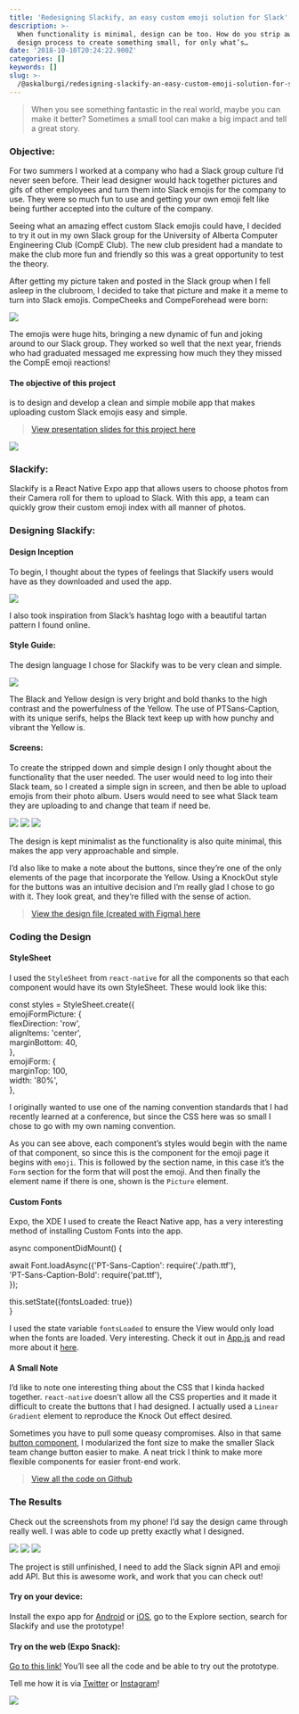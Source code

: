 ```yaml
---
title: 'Redesigning Slackify, an easy custom emoji solution for Slack'
description: >-
  When functionality is minimal, design can be too. How do you strip away the
  design process to create something small, for only what’s…
date: '2018-10-10T20:24:22.900Z'
categories: []
keywords: []
slug: >-
  /@askalburgi/redesigning-slackify-an-easy-custom-emoji-solution-for-slack-41c81b76e2be
---
```


> When you see something fantastic in the real world, maybe you can make it better? Sometimes a small tool can make a big impact and tell a great story.

### Objective:

For two summers I worked at a company who had a Slack group culture I’d never seen before. Their lead designer would hack together pictures and gifs of other employees and turn them into Slack emojis for the company to use. They were so much fun to use and getting your own emoji felt like being further accepted into the culture of the company.

Seeing what an amazing effect custom Slack emojis could have, I decided to try it out in my own Slack group for the University of Alberta Computer Engineering Club (CompE Club). The new club president had a mandate to make the club more fun and friendly so this was a great opportunity to test the theory.

After getting my picture taken and posted in the Slack group when I fell asleep in the clubroom, I decided to take that picture and make it a meme to turn into Slack emojis. CompeCheeks and CompeForehead were born:

![](https://cdn-images-1.medium.com/max/800/1*OBm4tAGYdUiVVRzfYdsW5g.png)

The emojis were huge hits, bringing a new dynamic of fun and joking around to our Slack group. They worked so well that the next year, friends who had graduated messaged me expressing how much they they missed the CompE emoji reactions!

#### **The objective of this project**

is to design and develop a clean and simple mobile app that makes uploading custom Slack emojis easy and simple.

> [View presentation slides for this project here](https://docs.google.com/presentation/d/1QYxBOJ9L7WkLSDgvlYA_QW-j0uUHDGDZWHk3M0YrZBs/edit?usp=sharing)

![](https://cdn-images-1.medium.com/max/800/1*QnJhLtTd_b5B80E2gaZdSg.jpeg)

### Slackify:

Slackify is a React Native Expo app that allows users to choose photos from their Camera roll for them to upload to Slack. With this app, a team can quickly grow their custom emoji index with all manner of photos.

### Designing Slackify:

#### Design Inception

To begin, I thought about the types of feelings that Slackify users would have as they downloaded and used the app.

![](https://cdn-images-1.medium.com/max/800/1*LUlC8xj3VzAlNA5F7CdQrw.jpeg)

I also took inspiration from Slack’s hashtag logo with a beautiful tartan pattern I found online.

#### Style Guide:

The design language I chose for Slackify was to be very clean and simple.

![](https://cdn-images-1.medium.com/max/800/1*qwYe-c1TdkRH3ncYbubhBA.jpeg)

The Black and Yellow design is very bright and bold thanks to the high contrast and the powerfulness of the Yellow. The use of PTSans-Caption, with its unique serifs, helps the Black text keep up with how punchy and vibrant the Yellow is.

#### Screens:

To create the stripped down and simple design I only thought about the functionality that the user needed. The user would need to log into their Slack team, so I created a simple sign in screen, and then be able to upload emojis from their photo album. Users would need to see what Slack team they are uploading to and change that team if need be.

![](https://cdn-images-1.medium.com/max/400/1*_euqi2hQAn4DHTpvlUlCnQ.jpeg)
![](https://cdn-images-1.medium.com/max/400/1*Ko0FjWKYEEqEqVYZjTej_g.jpeg)
![](https://cdn-images-1.medium.com/max/400/1*wVqy0a6U6WG10G6HCbM84w.jpeg)

The design is kept minimalist as the functionality is also quite minimal, this makes the app very approachable and simple.

I’d also like to make a note about the buttons, since they’re one of the only elements of the page that incorporate the Yellow. Using a KnockOut style for the buttons was an intuitive decision and I’m really glad I chose to go with it. They look great, and they’re filled with the sense of action.

> [View the design file (created with Figma) here](https://www.figma.com/file/GhJWMsF40sEEQy0M4OTAKAuj/Slackify-2018?node-id=37%3A5)

### Coding the Design

#### StyleSheet

I used the `StyleSheet` from `react-native` for all the components so that each component would have its own StyleSheet. These would look like this:

const styles = StyleSheet.create({    
    emojiFormPicture: {  
         flexDirection: 'row',  
         alignItems: 'center',  
         marginBottom: 40,  
     },  
     emojiForm: {  
         marginTop: 100,  
         width: '80%',  
     },

I originally wanted to use one of the naming convention standards that I had recently learned at a conference, but since the CSS here was so small I chose to go with my own naming convention.

As you can see above, each component’s styles would begin with the name of that component, so since this is the component for the emoji page it begins with `emoji`. This is followed by the section name, in this case it’s the `Form` section for the form that will post the emoji. And then finally the element name if there is one, shown is the `Picture` element.

#### Custom Fonts

Expo, the XDE I used to create the React Native app, has a very interesting method of installing Custom Fonts into the app.

async componentDidMount() {    

   await Font.loadAsync({'PT-Sans-Caption': require('./path.ttf'),  
                         'PT-Sans-Caption-Bold': require('pat.ttf'),  
   });

   this.setState({fontsLoaded: true})    
}

I used the state variable `fontsLoaded` to ensure the View would only load when the fonts are loaded. Very interesting. Check it out in [App.js](https://github.com/askalburgi/slackify/blob/master/App.js) and read more about it [here](https://medium.com/@piyushgupta_81472/using-custom-fonts-in-expo-the-best-way-81f0e785580c).

#### A Small Note

I’d like to note one interesting thing about the CSS that I kinda hacked together. `react-native` doesn’t allow all the CSS properties and it made it difficult to create the buttons that I had designed. I actually used a `Linear Gradient` element to reproduce the Knock Out effect desired.

<View style={styles.buttonContainer}>  
     <LinearGradient colors={\['white', 'white', 'white', YELLOW, ...  
        <Text style={{fontSize: style={{fontSize: this.props.size...   
     </LinearGradient>          
</View>

Sometimes you have to pull some queasy compromises. Also in that same [button component](https://github.com/askalburgi/slackify/blob/master/components/button.js), I modularized the font size to make the smaller Slack team change button easier to make. A neat trick I think to make more flexible components for easier front-end work.

> [View all the code on Github](https://github.com/askalburgi/slackify)

### The Results

Check out the screenshots from my phone! I’d say the design came through really well. I was able to code up pretty exactly what I designed.

![](https://cdn-images-1.medium.com/max/400/1*Enqi3NFlzp-rV550SFh3sg.png)
![](https://cdn-images-1.medium.com/max/400/1*vnbWzVSeGHJn2A3uD0hGCA.png)
![](https://cdn-images-1.medium.com/max/400/1*NgRYJSRFo-aLcNyVVOzReA.png)

The project is still unfinished, I need to add the Slack signin API and emoji add API. But this is awesome work, and work that you can check out!

#### Try on your device:

Install the expo app for [Android](https://play.google.com/store/apps/details?id=host.exp.exponent&referrer=www) or [iOS](https://itunes.apple.com/app/apple-store/id982107779), go to the Explore section, search for Slackify and use the prototype!

#### Try on the web (Expo Snack):

[Go to this link!](https://snack.expo.io/@askalburgi/github.com-askalburgi-slackify) You’ll see all the code and be able to try out the prototype.

Tell me how it is via [Twitter](http://twitter.com/askalburgi) or [Instagram](http://instagram.com/askalburgi)!

![](https://cdn-images-1.medium.com/max/800/1*hw6Xjc3RJxvdLnrbYrERPg.jpeg)